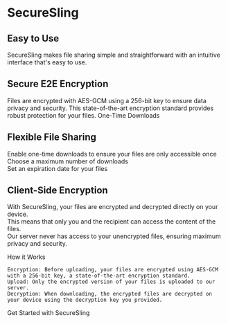 # SecureSling
## Easy to Use

SecureSling makes file sharing simple and straightforward with an intuitive interface that's easy to use.  
  
## Secure E2E Encryption
  
Files are encrypted with AES-GCM using a 256-bit key to ensure data privacy and security. This state-of-the-art encryption standard provides robust protection for your files.
One-Time Downloads
  
## Flexible File Sharing
Enable one-time downloads to ensure your files are only accessible once  
Choose a maximum number of downloads  
Set an expiration date for your files  

## Client-Side Encryption

With SecureSling, your files are encrypted and decrypted directly on your device.  
This means that only you and the recipient can access the content of the files.  
Our server never has access to your unencrypted files, ensuring maximum privacy and security.  
  
How it Works

    Encryption: Before uploading, your files are encrypted using AES-GCM with a 256-bit key, a state-of-the-art encryption standard.
    Upload: Only the encrypted version of your files is uploaded to our server.
    Decryption: When downloading, the encrypted files are decrypted on your device using the decryption key you provided.

Get Started with SecureSling
